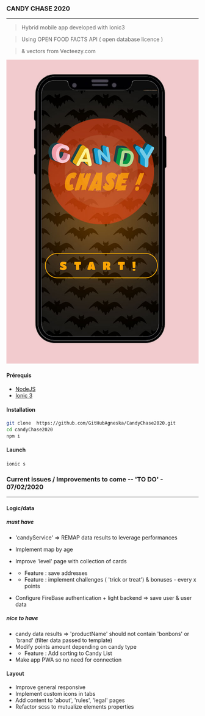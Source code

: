 

### CANDY CHASE 2020
* * * * *

> Hybrid mobile app developed with Ionic3

> Using OPEN FOOD FACTS API ( open database licence )

> & vectors from Vecteezy.com 

![alt text](./src/assets/imgs/candyChase_screen_welcome.jpg)


#### Prérequis
* [NodeJS](https://nodejs.org/)
* [Ionic 3](ionicframework.com/)

#### Installation

```bash
git clone  https://github.com/GitHubAgneska/CandyChase2020.git
cd candyChase2020
npm i
```

#### Launch

`ionic s`



### Current issues / Improvements to come -- 'TO DO'  - 07/02/2020
----------------------------------------------------------------

#### Logic/data

##### must have

- 'candyService' => REMAP data results to leverage performances
- Implement map by age 
- Improve 'level' page with collection of cards
- + Feature : save addresses
- + Feature : implement challenges ( 'trick or treat') & bonuses - every x points


- Configure FireBase authentication + light backend => save user & user data 

##### nice to have

- candy data results =>  'productName' should not contain 'bonbons' or 'brand' (filter data passed to template)
- Modify points amount depending on candy type
- + Feature : Add sorting to Candy List
- Make app PWA so no need for connection


#### Layout

- Improve general responsive
- Implement custom icons in tabs 
- Add content to 'about', 'rules', 'legal' pages
- Refactor scss to mutualize elements properties



